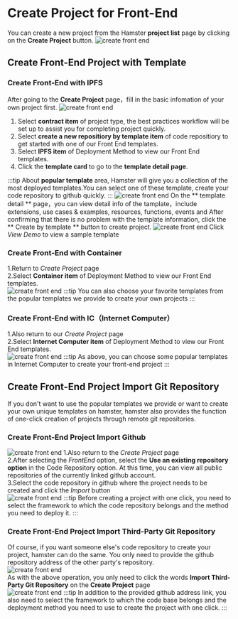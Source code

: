# Create Project for Front-End
You can create a new project from the Hamster **project list** page by clicking on the **Create Project** button.
![create front end](./img/create_front_end01.png)
## Create Front-End Project with Template

### Create Front-End with IPFS 

After going to the **Create Project** page，fill in the basic infomation of your own project first.
![create front end](./img/create_front_end02.png)

1. Select **contract item** of project type, the best practices workflow will be set up to assist you for completing project quickly.
2. Select **create a new repositiory by template item** of code repositiory to get started with one of our Front End templates.
3. Select **IPFS item** of Deployment Method to view our Front End templates.
4. Click the **template card** to go to the **template detail page**.

:::tip
About **popular template** area, Hamster will give you a collection of the most deployed templates.You can select one of these template, create your code repository to github quickly.
:::
![create front end](./img/create_front_end03.png)
On the ** template detail ** page，you can view detail info of the tamplate，include extensions, use cases & examples, resources, functions, events and After confirming that there is no problem with the template information, click the ** Create by template ** button to create project.
![create front end](./img/create_front_end04.png)
Click *View Demo* to view a sample template  

### Create Front-End with Container
1.Return to *Create Project* page  
2.Select **Container item** of Deployment Method to view our Front End templates.  
![create front end](./img/create_front_end05.png)
:::tip
You can also choose your favorite templates from the popular templates we provide to create your own projects
:::

### Create Front-End with IC（Internet Computer）
1.Also return to our *Create Project* page  
2.Select **Internet Computer item** of Deployment Method to view our Front End templates.  
![create front end](./img/create_front_end06.png)
:::tip
As above, you can choose some popular templates in Internet Computer to create your front-end project
:::  
## Create Front-End Project Import Git Repository
If you don't want to use the popular templates we provide or want to create your own unique templates on hamster, hamster also provides the function of one-click creation of projects through remote git repositories.  
### Create Front-End Project Import Github
![create front end](./img/create_front_end07.png)
1.Also return to the *Create Project* page  
2.After selecting the *FrontEnd* option, select the **Use an existing repository option** in the Code Repository option. At this time, you can view all public repositories of the currently linked github account.  
3.Select the code repository in github where the project needs to be created and click the *Import* button  
![create front end](./img/create_front_end08.png)
:::tip
Before creating a project with one click, you need to select the framework to which the code repository belongs and the method you need to deploy it.
:::  
### Create Front-End Project Import Third-Party Git Repository
Of course, if you want someone else's code repository to create your project, hamster can do the same. You only need to provide the github repository address of the other party's repository.  
![create front end](./img/create_front_end09.png)  
As with the above operation, you only need to click the words **Import Third-Party Git Repository** on the **Create Project** page  
![create front end](./img/create_front_end10.png)
:::tip
In addition to the provided github address link, you also need to select the framework to which the code base belongs and the deployment method you need to use to create the project with one click.
:::  
